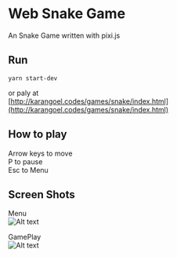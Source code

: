 # Web Snake Game

An Snake Game written with pixi.js

## Run
```
yarn start-dev
```
or paly at <br/>
[http://karangoel.codes/games/snake/index.html](http://karangoel.codes/games/snake/index.html)

## How to play

Arrow keys to move <br/>
P to pause <br/>
Esc to Menu <br/>

## Screen Shots

Menu <br/>
![Alt text](https://i.ibb.co/0r6yYfP/menu.png)

GamePlay <br/>
![Alt text](https://i.ibb.co/9NXr9jS/game.png)
